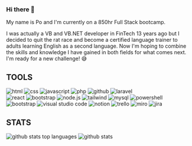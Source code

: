 ### Hi there 👋

My name is Po and I'm currently on a 850hr Full Stack bootcamp. 

I was actually a VB and VB.NET developer in FinTech 13 years ago but I decided to quit the rat race and become a certified language trainer to adults learning English as a second language. Now I'm hoping to combine the skills and knowledge I have gained in both fields for what comes next. I'm ready for a new challenge! :sweat_smile:

## TOOLS

<img src= "https://img.shields.io/badge/html5-%23E34F26.svg?style=for-the-badge&logo=html5&logoColor=white" alt = "html"></img>
<img src= "https://img.shields.io/badge/css3-%231572B6.svg?style=for-the-badge&logo=css3&logoColor=white" alt = "css"></img>
<img src= "https://img.shields.io/badge/javascript-%23323330.svg?style=for-the-badge&logo=javascript&logoColor=%23F7DF1E" alt= "javascript"></img>
<img src= "https://img.shields.io/badge/PHP-777BB4?style=for-the-badge&logo=php&logoColor=white" alt= "php"></img>
<img src= "https://img.shields.io/badge/GitHub-100000?style=for-the-badge&logo=github&logoColor=white" alt= "github"></img>
<img src= "https://img.shields.io/badge/Laravel-FF2D20?style=for-the-badge&logo=laravel&logoColor=white" alt= "laravel"></img><br>
<img src= "https://img.shields.io/badge/React-20232A?style=for-the-badge&logo=react&logoColor=61DAFB" alt= "react"></img>
<img src= "https://img.shields.io/badge/Bootstrap-563D7C?style=for-the-badge&logo=bootstrap&logoColor=white" alt= "bootstrap"></img>
<img src= "https://img.shields.io/badge/Node.js-43853D?style=for-the-badge&logo=node.js&logoColor=white" alt= "node.js"></img>
<img src= "https://img.shields.io/badge/Tailwind_CSS-38B2AC?style=for-the-badge&logo=tailwind-css&logoColor=white" alt= "tailwind"></img>
<img src= "https://img.shields.io/badge/MySQL-00000F?style=for-the-badge&logo=mysql&logoColor=white" alt= "mysql"></img>
<img src= "https://img.shields.io/badge/Powershell-2CA5E0?style=for-the-badge&logo=powershell&logoColor=white" alt= "powershell"></img>
<img src= "https://img.shields.io/badge/Figma-F24E1E?style=for-the-badge&logo=figma&logoColor=white" alt= "bootstrap"></img>
<img src= "https://img.shields.io/badge/Visual_Studio_Code-0078D4?style=for-the-badge&logo=visual%20studio%20code&logoColor=white" alt= "visual studio code"></img>
<img src= "https://img.shields.io/badge/Notion-000000?style=for-the-badge&logo=notion&logoColor=white" alt= "notion"></img>
<img src= "https://img.shields.io/badge/Trello-0052CC?style=for-the-badge&logo=trello&logoColor=white" alt= "trello"></img>
<img src= "https://img.shields.io/badge/Miro-050038?style=for-the-badge&logo=Miro&logoColor=white" alt= "miro"></img>
<img src= "https://img.shields.io/badge/Jira-0052CC?style=for-the-badge&logo=Jira&logoColor=white" alt= "jira"></img>

## STATS

<img src= "https://github-readme-stats.vercel.app/api/top-langs/?username=pohengchan&theme=blue-green" alt= "github stats top languages"></img>
<img src= "https://github-readme-stats.vercel.app/api?username=pohengchan&theme=blue-green" alt= "github stats"></img>

<!--
**pohengchan/pohengchan** is a ✨ _special_ ✨ repository because its `README.md` (this file) appears on your GitHub profile.

Here are some ideas to get you started:


- 🔭 I’m currently working on ...
- 🌱 I’m currently learning ...
- 👯 I’m looking to collaborate on ...
- 🤔 I’m looking for help with ...
- 💬 Ask me about ...
- 📫 How to reach me: ...
- 😄 Pronouns: ...
- ⚡ Fun fact: ...
-->
